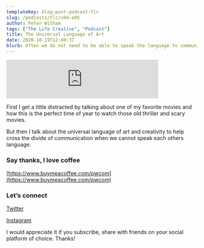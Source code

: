 ```yaml
---
templateKey: blog-post-podcast-tlc
slug: /podcasts/tlc/s04-e05
author: Peter Witham
tags: ["The Life Creative", "Podcast"]
title: The Universal Language of Art
date: 2020-10-19T12:49:37
blurb: Often we do not need to be able to speak the language to communicate through the things we create.
---
```


<iframe src="https://anchor.fm/peter-witham/embed/episodes/The-Universal-Language-of-Art-el7le1" height="102px" width="400px" frameborder="0" scrolling="no"></iframe>

First I get a little distracted by talking about one of my favorite movies and how this is the perfect time of year to watch those old thriller and scary movies.

But then I talk about the universal language of art and creativity to help cross the divide of communication when we cannot speak each others language.

### Say thanks, I love coffee

[https://www.buymeacoffee.com/pwcom](https://www.buymeacoffee.com/pwcom)

### Let’s connect


[Twitter](https://twitter.com/grfxmedia)

[Instagram](https://instagram.com/grfxmedia)

I would appreciate it if you subscribe, share with friends on your social platform of choice. Thanks!
